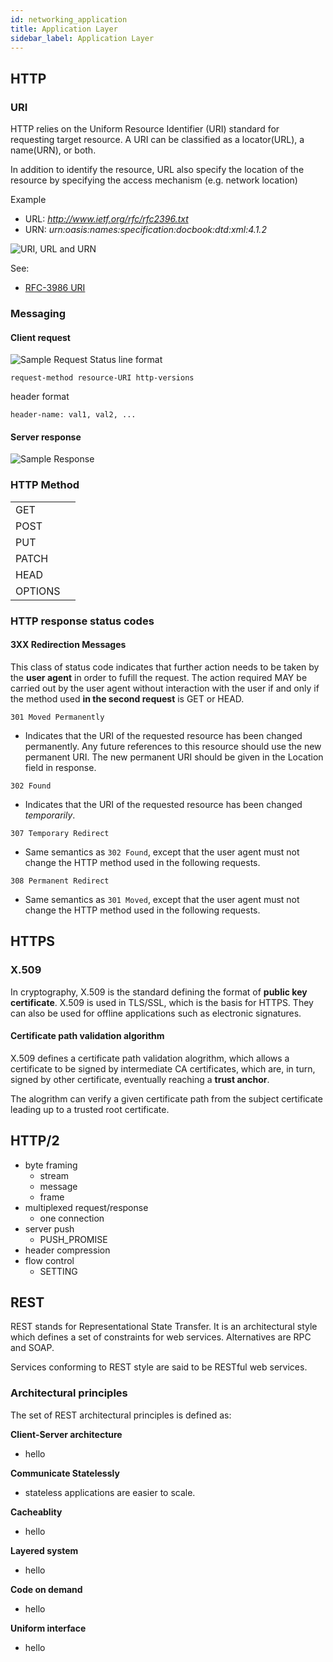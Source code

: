 ```yaml
---
id: networking_application
title: Application Layer
sidebar_label: Application Layer
---
```


## HTTP

### URI
HTTP relies on the Uniform Resource Identifier (URI) standard for requesting target resource. A URI can be classified as a locator(URL), a name(URN), or both. 

In addition to identify the resource, URL also specify the location of the resource by specifying the access mechanism (e.g. network location)

Example
- URL: *http://www.ietf.org/rfc/rfc2396.txt*
- URN: *urn:oasis:names:specification:docbook:dtd:xml:4.1.2*

![URI, URL and URN](/img/docs/uri-url-urn.png)

See:
- [RFC-3986 URI](https://tools.ietf.org/html/rfc3986)

### Messaging
#### Client request
![Sample Request](/img/docs/http-request.png)
Status line format
```
request-method resource-URI http-versions
```

header format
```
header-name: val1, val2, ...
```
#### Server response
![Sample Response](/img/docs/http-response.png)


### HTTP Method
|         |     |
| ------- | --- |
| GET     |     |
| POST    |     |
| PUT     |     |
| PATCH   |     |
| HEAD    |     |
| OPTIONS |     |

### HTTP response status codes

#### 3XX Redirection Messages
This class of status code indicates that further action needs to be taken by the **user agent** in order to fufill the request. The action required MAY be carried out by the user agent without interaction with the user if and only if the method used **in the second request** is GET or HEAD. 

<nav class="no-bullet">

`301 Moved Permanently`
- Indicates that the URI of the requested resource has been changed permanently. Any future references to this resource should use the new permanent URI. The new permanent URI should be given in the Location field in response.

`302 Found`
- Indicates that the URI of the requested resource has been changed *temporarily*. 

`307 Temporary Redirect`
- Same semantics as `302 Found`, except that the user agent must not change the HTTP method used in the following requests.

`308 Permanent Redirect`
- Same semantics as `301 Moved`, except that the user agent must not change the HTTP method used in the following requests.
</nav>

## HTTPS

### X.509
In cryptography, X.509 is the standard defining the format of **public key certificate**. X.509 is used in TLS/SSL, which is the basis for HTTPS. They can also be used for offline applications such as electronic signatures.

#### Certificate path validation algorithm
X.509 defines a certificate path validation alogrithm, which allows a certificate to be signed by intermediate CA certificates, which are, in turn, signed by other certificate, eventually reaching a **trust anchor**. 

The alogrithm can verify a given certificate path from the subject certificate leading up to a trusted root certificate.

## HTTP/2
- byte framing
  - stream
  - message
  - frame
- multiplexed request/response
  - one connection
- server push
  - PUSH_PROMISE
- header compression
- flow control
  - SETTING


## REST
REST stands for Representational State Transfer. It is an architectural style which defines a set of constraints for web services. Alternatives are RPC and SOAP.

Services conforming to REST style are said to be RESTful web services.

### Architectural principles
The set of REST architectural principles is defined as:

<nav class="no-bullet">

**Client-Server architecture**
- hello

**Communicate Statelessly**
- stateless applications are easier to scale.

**Cacheablity**
- hello

**Layered system**
- hello

**Code on demand**
- hello

**Uniform interface**
- hello
</nav>
